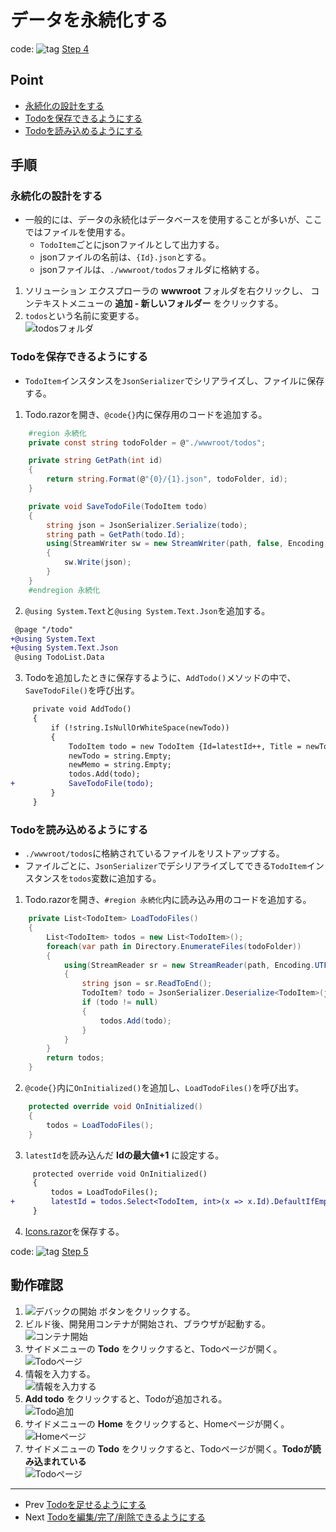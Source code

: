 # データを永続化する
code: ![tag](../Images/tag.png) [Step 4](https://github.com/04100149/TodoList/releases/tag/step4)  

## Point
- [永続化の設計をする](#%E6%B0%B8%E7%B6%9A%E5%8C%96%E3%81%AE%E8%A8%AD%E8%A8%88%E3%82%92%E3%81%99%E3%82%8B)
- [Todoを保存できるようにする](#todo%E3%82%92%E4%BF%9D%E5%AD%98%E3%81%A7%E3%81%8D%E3%82%8B%E3%82%88%E3%81%86%E3%81%AB%E3%81%99%E3%82%8B)
- [Todoを読み込めるようにする](#todo%E3%82%92%E8%AA%AD%E3%81%BF%E8%BE%BC%E3%82%81%E3%82%8B%E3%82%88%E3%81%86%E3%81%AB%E3%81%99%E3%82%8B)

## 手順
### 永続化の設計をする
- 一般的には、データの永続化はデータベースを使用することが多いが、ここではファイルを使用する。
  - `TodoItem`ごとにjsonファイルとして出力する。
  - jsonファイルの名前は、`{Id}.json`とする。
  - jsonファイルは、`./wwwroot/todos`フォルダに格納する。
1. ソリューション エクスプローラの **wwwroot** フォルダを右クリックし、 コンテキストメニューの **追加 - 新しいフォルダー** をクリックする。
1. `todos`という名前に変更する。  
![todosフォルダ](../Images/persistence-1.png)
### Todoを保存できるようにする
- `TodoItem`インスタンスを`JsonSerializer`でシリアライズし、ファイルに保存する。
1. Todo.razorを開き、`@code{}`内に保存用のコードを追加する。
```C#
    #region 永続化
    private const string todoFolder = @"./wwwroot/todos";

    private string GetPath(int id)
    {
        return string.Format(@"{0}/{1}.json", todoFolder, id);        
    }

    private void SaveTodoFile(TodoItem todo)
    {
        string json = JsonSerializer.Serialize(todo);
        string path = GetPath(todo.Id);
        using(StreamWriter sw = new StreamWriter(path, false, Encoding.UTF8))
        {
            sw.Write(json);
        }
    }
    #endregion 永続化
```
2. `@using System.Text`と`@using System.Text.Json`を追加する。
```diff
 @page "/todo"
+@using System.Text
+@using System.Text.Json
 @using TodoList.Data
```
3. Todoを追加したときに保存するように、`AddTodo()`メソッドの中で、`SaveTodoFile()`を呼び出す。
```diff
     private void AddTodo()
     {
         if (!string.IsNullOrWhiteSpace(newTodo))
         {
             TodoItem todo = new TodoItem {Id=latestId++, Title = newTodo, TargetDate = newDate, Memo=newMemo };
             newTodo = string.Empty;
             newMemo = string.Empty;
             todos.Add(todo);
+            SaveTodoFile(todo);
         }
     }
```
### Todoを読み込めるようにする
- `./wwwroot/todos`に格納されているファイルをリストアップする。
- ファイルごとに、`JsonSerializer`でデシリアライズしてできる`TodoItem`インスタンスを`todos`変数に追加する。
1. Todo.razorを開き、`#region 永続化`内に読み込み用のコードを追加する。
```C#
    private List<TodoItem> LoadTodoFiles()
    {
        List<TodoItem> todos = new List<TodoItem>();
        foreach(var path in Directory.EnumerateFiles(todoFolder))
        {
            using(StreamReader sr = new StreamReader(path, Encoding.UTF8))
            {
                string json = sr.ReadToEnd();
                TodoItem? todo = JsonSerializer.Deserialize<TodoItem>(json);
                if (todo != null)
                {
                    todos.Add(todo);
                }
            }
        }
        return todos;
    }
```
2. `@code{}`内に`OnInitialized()`を追加し、`LoadTodoFiles()`を呼び出す。
```C#
    protected override void OnInitialized()
    {
        todos = LoadTodoFiles();
    }
```
3. `latestId`を読み込んだ **Idの最大値+1** に設定する。
```diff
     protected override void OnInitialized()
     {
         todos = LoadTodoFiles();
+        latestId = todos.Select<TodoItem, int>(x => x.Id).DefaultIfEmpty().Max() + 1;
     }
```
4. [Icons.razor]()を保存する。

code: ![tag](../Images/tag.png) [Step 5](https://github.com/04100149/TodoList/releases/tag/step5)  

## 動作確認
1. ![デバックの開始](../Images/NewProject-6.png) ボタンをクリックする。  
1. ビルド後、開発用コンテナが開始され、ブラウザが起動する。  
![コンテナ開始](../Images/persistence-2.png)
1. サイドメニューの **Todo** をクリックすると、Todoページが開く。    
![Todoページ](../Images/persistence-3.png)
1. 情報を入力する。    
![情報を入力する](../Images/persistence-4.png)
1. **Add todo** をクリックすると、Todoが追加される。    
![Todo追加](../Images/persistence-5.png)
1. サイドメニューの **Home** をクリックすると、Homeページが開く。    
![Homeページ](../Images/persistence-6.png)
1. サイドメニューの **Todo** をクリックすると、Todoページが開く。**Todoが読み込まれている**    
![Todoページ](../Images/persistence-7.png)

***
- Prev [Todoを足せるようにする](0005addtodo.md)
- Next [Todoを編集/完了/削除できるようにする](0007editremove.md)


